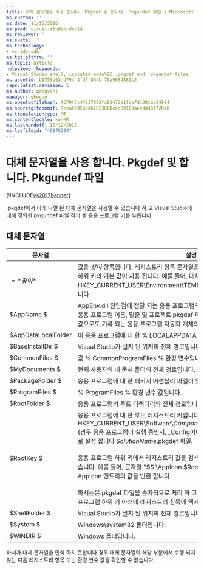 ```yaml
---
title: 대체 문자열을 사용 합니다. Pkgdef 및 합니다. Pkgundef 파일 | Microsoft Docs
ms.custom: ''
ms.date: 11/15/2016
ms.prod: visual-studio-dev14
ms.reviewer: ''
ms.suite: ''
ms.technology:
- vs-ide-sdk
ms.tgt_pltfrm: ''
ms.topic: article
helpviewer_keywords:
- Visual Studio shell, isolated mode%2C .pkgdef and .pkgundef files
ms.assetid: b1755d63-d794-4fd7-864b-70a9684881c2
caps.latest.revision: 5
ms.author: gregvanl
manager: ghogen
ms.openlocfilehash: f679f5c4f817002fa92475a1fba7dc38caa34984
ms.sourcegitcommit: 9ceaf69568d61023868ced59108ae4dd46f720ab
ms.translationtype: MT
ms.contentlocale: ko-KR
ms.lasthandoff: 10/12/2018
ms.locfileid: "49175294"
---
```

# <a name="substitution-strings-used-in-pkgdef-and-pkgundef-files"></a>대체 문자열을 사용 합니다. Pkgdef 및 합니다. Pkgundef 파일
[!INCLUDE[vs2017banner](../includes/vs2017banner.md)]

.pkgdef에서 아래 나열 된 대체 문자열을 사용할 수 있습니다 하 고 Visual Studio에 대해 정의한.pkgundef 파일 격리 셸 응용 프로그램 키를 누릅니다.  
  
## <a name="substitution-strings"></a>대체 문자열  
  
|문자열|설명|  
|------------|-----------------|  
|$=*찾아*$|값을 *찾아* 항목입니다. 레지스트리 항목 문자열을 백슬래시로 끝나는 경우 (\\), 레지스트리 하위 키의 기본 값이 사용 됩니다. 예를 들어, 대체 문자열 $= HKEY_CURRENT_USER\Environment\TEMP $는 현재 사용자의 임시 폴더를 확장 합니다.|  
|$AppName $|AppEnv.dll 진입점에 전달 되는 응용 프로그램의 정규화 된 이름입니다. 정규화 된 이름을 응용 프로그램 이름, 밑줄 및 프로젝트.pkgdef 파일에서 ThisVersionDTECLSID 설정의 값으로도 기록 되는 응용 프로그램 자동화 개체의 클래스 식별자 (CLSID)으로 구성 됩니다.|  
|$AppDataLocalFolder|이 응용 프로그램에 대 한 % LOCALAPPDATA % 아래의 하위 폴더입니다.|  
|$BaseInstallDir $|Visual Studio가 설치 된 위치의 전체 경로입니다.|  
|$CommonFiles $|값 % CommonProgramFiles % 환경 변수입니다.|  
|$MyDocuments $|현재 사용자의 내 문서 폴더의 전체 경로입니다.|  
|$PackageFolder $|응용 프로그램에 대 한 패키지 어셈블리 파일이 있는 디렉터리의 전체 경로입니다.|  
|$ProgramFiles $|% ProgramFiles % 환경 변수 값입니다.|  
|$RootFolder $|응용 프로그램의 루트 디렉터리의 전체 경로입니다.|  
|$RootKey $|응용 프로그램에 대 한 루트 레지스트리 키입니다. 기본적으로 루트에 HKEY_CURRENT_USER\Software\\*CompanyName*\\*ProjectName*\\*VersionNumber* (경우 응용 프로그램이 실행 중인지, _Config이이 키에 추가 됩니다). RegistryRoot 값으로 설정 합니다 *SolutionName*.pkgdef 파일.<br /><br /> 응용 프로그램 하위 키에서 레지스트리 값을 검색 하려면 $RootKey$ 문자열을 사용할 수 있습니다. 예를 들어, 문자열 "$$ \AppIcon $RootKey =" 응용 프로그램 루트 하위 키 아래 AppIcon 엔트리의 값을 반환 합니다.<br /><br /> 파서는은.pkgdef 파일을 순차적으로 처리 하 고 해당 항목이 이전에 정의 된 경우에 응용 프로그램 하위 키 아래에 레지스트리 항목에 액세스할 수 있습니다.|  
|$ShellFolder $|Visual Studio가 설치 된 위치의 전체 경로입니다.|  
|$System $|Windows\system32 폴더입니다.|  
|$WINDIR $|Windows 폴더입니다.|  
  
 파서가 대체 문자열을 인식 하지 못합니다 경우 대체 문자열의 해당 부분에서 수행 되지 않는 다음 레지스트리 항목 또는 환경 변수 값을 확인할 수 없습니다.

